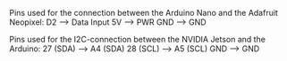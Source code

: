  Pins used for the connection between the Arduino Nano and the Adafruit Neopixel:
 D2        -->  Data Input
 5V        -->  PWR
 GND       -->  GND
 
 Pins used for the I2C-connection between the NVIDIA Jetson and the Arduino:
 27 (SDA)  --> A4 (SDA)
 28 (SCL)  --> A5 (SCL)
 GND       --> GND
